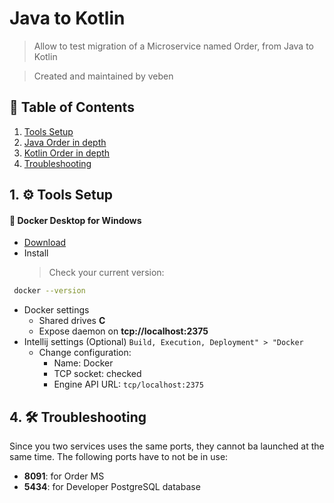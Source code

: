# Java to Kotlin

> Allow to test migration of a Microservice named Order, from Java to Kotlin

> Created and maintained by veben

## 📜 Table of Contents

1. [Tools Setup](#tools-setup)
2. [Java Order in depth](java-order/README.md)
3. [Kotlin Order in depth](kotlin-order/README.md)
4. [Troubleshooting](#troubleshooting)

## 1. ⚙ Tools Setup

#### 🐳 Docker Desktop for Windows

- [Download](https://download.docker.com/win/stable/Docker%20Desktop%20Installer.exe)
- Install
  > Check your current version:

```sh
 docker --version
```

- Docker settings
  - Shared drives **C**
  - Expose daemon on **tcp://localhost:2375**
- Intellij settings (Optional) `Build, Execution, Deployment" > "Docker`
  - Change configuration:
    - Name: Docker
    - TCP socket: checked
    - Engine API URL: `tcp/localhost:2375`

## 4. 🛠 Troubleshooting

Since you two services uses the same ports, they cannot ba launched at the same time.
The following ports have to not be in use:

- **8091**: for Order MS
- **5434**: for Developer PostgreSQL database